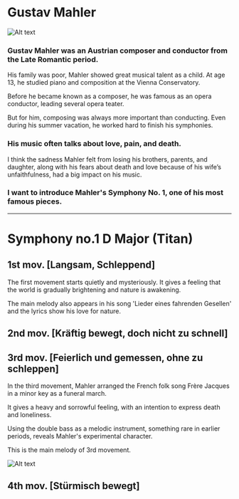 # Gustav Mahler
![Alt text](https://github.com/user-attachments/assets/7d53f50e-c8c2-476d-8c11-f7301c55dca2)

### Gustav Mahler was an Austrian composer and conductor from the Late Romantic period.
His family was poor, Mahler showed great musical talent as a child. At age 13, he studied piano and composition at the Vienna Conservatory.   

Before he became known as a composer, he was famous as an opera conductor, leading several opera teater.   

But for him, composing was always more important than conducting. Even during his summer vacation, he worked hard to finish his symphonies.

### His music often talks about love, pain, and death.
I think the sadness Mahler felt from losing his brothers, parents, and daughter, along with his fears about death and love because of his wife’s unfaithfulness, had a big impact on his music.

### I want to introduce Mahler's Symphony No. 1, one of his most famous pieces.

___

# Symphony no.1 D Major (Titan)
## 1st mov. [Langsam, Schleppend]
The first movement starts quietly and mysteriously. It gives a feeling that the world is gradually brightening and nature is awakening.   

The main melody also appears in his song 'Lieder eines fahrenden Gesellen' and the lyrics show his love for nature.

## 2nd mov. [Kräftig bewegt, doch nicht zu schnell]

## 3rd mov. [Feierlich und gemessen, ohne zu schleppen]
In the third movement, Mahler arranged the French folk song Frère Jacques in a minor key as a funeral march.   

It gives a heavy and sorrowful feeling, with an intention to express death and loneliness.   

Using the double bass as a melodic instrument, something rare in earlier periods, reveals Mahler's experimental character.   



This is the main melody of 3rd movement.   

![Alt text](https://github.com/user-attachments/assets/421bfc0a-8bd7-47e1-a1c5-6dc63e99e650)



## 4th mov. [Stürmisch bewegt]
